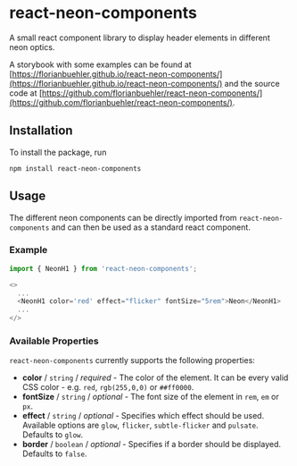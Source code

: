 # react-neon-components

A small react component library to display header elements in different neon optics.

A storybook with some examples can be found at [https://florianbuehler.github.io/react-neon-components/](https://florianbuehler.github.io/react-neon-components/) and the source code at [https://github.com/florianbuehler/react-neon-components/](https://github.com/florianbuehler/react-neon-components/).


## Installation

To install the package, run 

```
npm install react-neon-components
```


## Usage

The different neon components can be directly imported from `react-neon-components` and can then be used as a standard react component.

### Example
```javascript
import { NeonH1 } from 'react-neon-components';

<>
  ...
  <NeonH1 color='red' effect="flicker" fontSize="5rem">Neon</NeonH1>
  ...
</>
```

### Available Properties

`react-neon-components` currently supports the following properties:

- **color** / `string` / *required* - The color of the element. It can be every valid CSS color - e.g. `red`, `rgb(255,0,0)` or `##ff0000`.
- **fontSize** / `string` / *optional* - The font size of the element in `rem`, `em` or `px`. 
- **effect** / `string` / *optional* - Specifies which effect should be used. Available options are `glow`, `flicker`, `subtle-flicker` and `pulsate`. Defaults to `glow`. 
- **border** / `boolean` / *optional* - Specifies if a border should be displayed. Defaults to `false`.
